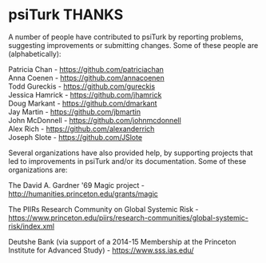 psiTurk THANKS
===============

A number of people have contributed to psiTurk by reporting problems,
suggesting improvements or submitting changes. Some of these people 
are (alphabetically):

Patricia Chan - https://github.com/patriciachan  
Anna Coenen - https://github.com/annacoenen  
Todd Gureckis - https://github.com/gureckis  
Jessica Hamrick - https://github.com/jhamrick  
Doug Markant - https://github.com/dmarkant  
Jay Martin - https://github.com/jbmartin  
John McDonnell - https://github.com/johnmcdonnell  
Alex Rich - https://github.com/alexanderrich  
Joseph Slote - https://github.com/JSlote  


Several organizations have also provided help, by supporting projects
that led to improvements in psiTurk and/or its documentation.  Some
of these organizations are:

The David A. Gardner '69 Magic project - http://humanities.princeton.edu/grants/magic

The PIIRs Research Community on Global Systemic Risk - https://www.princeton.edu/piirs/research-communities/global-systemic-risk/index.xml

Deutshe Bank (via support of a 2014-15 Membership at the Princeton Institute for Advanced Study) - https://www.sss.ias.edu/

